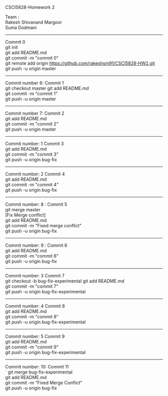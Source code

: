 CSCI5828-Homework 2

Team : <br>
Rakesh Shivanand Margoor<br> 
Suma Dodmani<br>

-----------------
Commit 0 <br>
git init <br>
git add README.md <br>
git commit -m "commit 0"<br> 
git remote add origin https://github.com/rakeshsm91/CSCI5828-HW2.git <br>
git push -u origin master <br>

-----------------
Commit number 6: Commit 1 <br>
git checkout master
git add README.md <br>
git commit -m "commit 1"<br> 
git push -u origin master <br>

-----------------
Commit number 7: Commit 2 <br>
git add README.md <br>
git commit -m "commit 2"<br> 
git push -u origin master <br>

-----------------
Commit number: 1
Commit 3 <br>
git add README.md <br>
git commit -m "commit 3"<br> 
git push -u origin bug-fix <br>

-----------------
Commit number: 2
Commit 4 <br>
git add README.md <br>
git commit -m "commit 4"<br> 
git push -u origin bug-fix <br>

-----------------
Commit number: 8 : Commit 5 <br>
git merge master<br>
[Fix Merge conflict]<br>
git add README.md <br>
git commit -m "Fixed merge conflict"<br> 
git push -u origin bug-fix <br>

-----------------
Commit number: 9 : Commit 6 <br>
git add README.md <br>
git commit -m "commit 6"<br> 
git push -u origin bug-fix <br>

-----------------
Commit number: 3
Commit 7 <br>
git checkout -b bug-fix-experimental
git add README.md <br>
git commit -m "commit 7"<br> 
git push -u origin bug-fix-experimental <br>

-----------------
Commit number: 4
Commit 8 <br>
git add README.md <br>
git commit -m "commit 8"<br> 
git push -u origin bug-fix-experimental <br>

-----------------
Commit number: 5
Commit 9 <br>
git add README.md <br>
git commit -m "commit 9"<br> 
git push -u origin bug-fix-experimental <br>

-----------------
Commit number: 10: Commit 11 <br>`
git merge bug-fix-experimental <br>
git add README.md <br>
git commit -m "Fixed Merge Conflict"<br> 
git push -u origin bug-fix <br>
